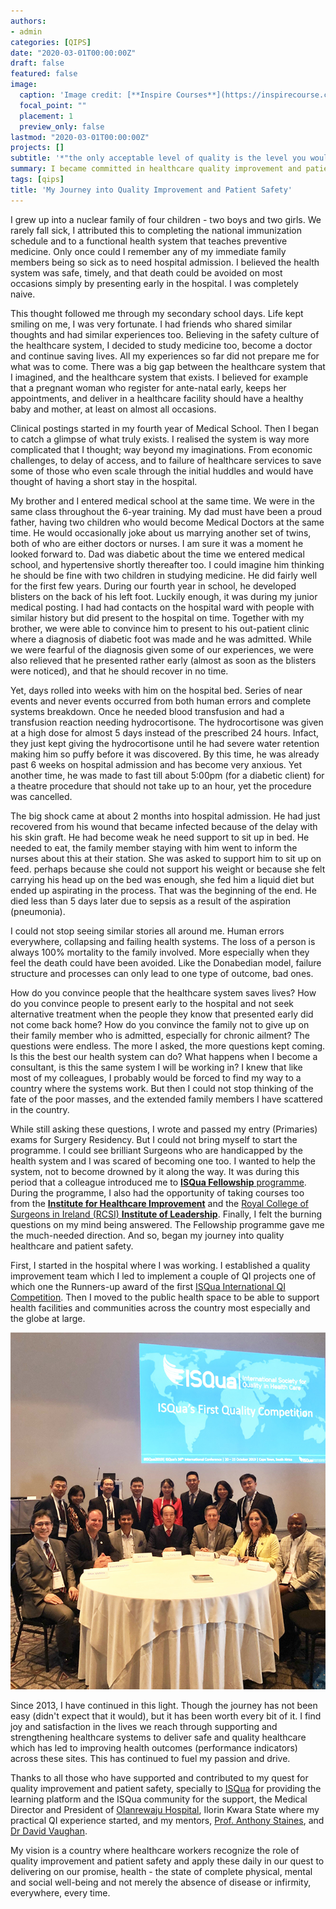 ```yaml
---
authors:
- admin
categories: [QIPS]
date: "2020-03-01T00:00:00Z"
draft: false
featured: false
image:
  caption: 'Image credit: [**Inspire Courses**](https://inspirecourse.com/quality-improvement/)'
  focal_point: ""
  placement: 1
  preview_only: false
lastmod: "2020-03-01T00:00:00Z"
projects: []
subtitle: '*"the only acceptable level of quality is the level you would accept if your loved one would be the next patient"* :rocket:'
summary: I became committed in healthcare quality improvement and patient safety following my encounter with the ISQua Fellowship programme. This answered many of the burning questions I have hitherto had and fueled my passion and desire.
tags: [qips]
title: 'My Journey into Quality Improvement and Patient Safety'
---
```


I grew up into a nuclear family of four children - two boys and two girls. We rarely fall sick, I attributed this to completing the national immunization schedule and to a functional health system that teaches preventive medicine. Only once could I remember any of my immediate family members being so sick as to need hospital admission. I believed the health system was safe, timely, and that death could be avoided on most occasions simply by presenting early in the hospital. I was completely naive.  

This thought followed me through my secondary school days. Life kept smiling on me, I was very fortunate. I had friends who shared similar thoughts and had similar experiences too. Believing in the safety culture of the healthcare system, I decided to study medicine too, become a doctor and continue saving lives. All my experiences so far did not prepare me for what was to come. There was a big gap between the healthcare system that I imagined, and the healthcare system that exists. I believed for example that a pregnant woman who register for ante-natal early, keeps her appointments, and deliver in a healthcare facility should have a healthy baby and mother, at least on almost all occasions.   

Clinical postings started in my fourth year of Medical School. Then I began to catch a glimpse of what truly exists. I realised the system is way more complicated that I thought; way beyond my imaginations. From economic challenges, to delay of access, and to failure of healthcare services to save some of those who even scale through the initial huddles and would have thought of having a short stay in the hospital.  

My brother and I entered medical school at the same time. We were in the same class throughout the 6-year training. My dad must have been a proud father, having two children who would become Medical Doctors at the same time. He would occasionally joke about us marrying another set of twins, both of who are either doctors or nurses. I am sure it was a moment he looked forward to. Dad was diabetic about the time we entered medical school, and hypertensive shortly thereafter too. I could imagine him thinking he should be fine with two children in studying medicine. He did fairly well for the first few years. During our fourth year in school, he developed blisters on the back of his left foot. Luckily enough, it was during my junior medical posting. I had had contacts on the hospital ward with people with similar history but did present to the hospital on time. Together with my brother, we were able to convince him to present to his out-patient clinic where a diagnosis of diabetic foot was made and he was admitted. While we were fearful of the diagnosis given some of our experiences, we were also relieved that he presented rather early (almost as soon as the blisters were noticed), and that he should recover in no time. 

Yet, days rolled into weeks with him on the hospital bed. Series of near events and never events occurred from both human errors and complete systems breakdown. Once he needed blood transfusion and had a transfusion reaction needing hydrocortisone. The hydrocortisone was given at a high dose for almost 5 days instead of the prescribed 24 hours. Infact, they just kept giving the hydrocortisone until he had severe water retention making him so puffy before it was discovered. By this time, he was already past 6 weeks on hospital admission and has become very anxious. Yet another time, he was made to fast till about 5:00pm (for a diabetic client) for a theatre procedure that should not take up to an hour, yet the procedure was cancelled.  

The big shock came at about 2 months into hospital admission. He had just recovered from his wound that became infected because of the delay with his skin graft. He had become weak he need support to sit up in bed. He needed to eat, the family member staying with him went to inform the nurses about this at their station. She was asked to support him to sit up on feed. perhaps because she could not support his weight or because she felt carrying his head up on the bed was enough, she fed him a liquid diet but ended up aspirating in the process. That was the beginning of the end. He died less than 5 days later due to sepsis as a result of the aspiration (pneumonia).  

I could not stop seeing similar stories all around me. Human errors everywhere, collapsing and failing health systems. The loss of a person is always 100% mortality to the family involved. More especially when they feel the death could have been avoided. Like the Donabedian model, failure structure and processes can only lead to one type of outcome, bad ones.

How do you convince people that the healthcare system saves lives? How do you convince people to present early to the hospital and not seek alternative treatment when the people they know that presented early did not come back home? How do you convince the family not to give up on their family member who is admitted, especially for chronic ailment? The questions were endless. The more I asked, the more questions kept coming. Is this the best our health system can do? What happens when I become a consultant, is this the same system I will be working in? I knew that like most of my colleagues, I probably would be forced to find my way to a country where the systems work. But then I could not stop thinking of the fate of the poor masses, and the extended family members I have scattered in the country.   

While still asking these questions, I wrote and passed my entry (Primaries) exams for Surgery Residency. But I could not bring myself to start the programme. I could see brilliant Surgeons who are handicapped by the health system and I was scared of becoming one too. I wanted to help the system, not to become drowned by it along the way. It was during this period that a colleague introduced me to [**ISQua Fellowship** programme](https://isqua.org/). During the programme, I also had the opportunity of taking courses too from the [**Institute for Healthcare Improvement**](https://ihi.org) and the [Royal College of Surgeons in Ireland (RCSI) **Institute of Leadership**](https://rcsi.com/leadership/). Finally, I felt the burning questions on my mind being answered. The Fellowship programme gave me the much-needed direction. And so, began my journey into quality healthcare and patient safety.  

First, I started in the hospital where I was working. I established a quality improvement team which I led to implement a couple of QI projects one of which one the Runners-up award of the first [ISQua International QI Competition](https://linkedin.com/pulse/sawubona-reflecting-isquas-annual-meeting-cape-town-south-cornue/). Then I moved to the public health space to be able to support health facilities and communities across the country most especially and the globe at large.  

![ISQua first QI competition](./qi_competition.jpg)  

Since 2013, I have continued in this light. Though the journey has not been easy (didn't expect that it would), but it has been worth every bit of it. I find joy and satisfaction in the lives we reach through supporting and strengthening healthcare systems to deliver safe and quality healthcare which has led to improving health outcomes (performance indicators) across these sites. This has continued to fuel my passion and drive. 

Thanks to all those who have supported and contributed to my quest for quality improvement and patient safety, specially to [ISQua](https://isqua.org) for providing the learning platform and the ISQua community for the support, the Medical Director and President of [Olanrewaju Hospital](https://olanrewajuhospital.com.ng/), Ilorin Kwara State where my practical QI experience started, and my mentors, [Prof. Anthony Staines](https://twitter.com/AnthonyStaines), and [Dr David Vaughan](https://twitter.com/davidjvaughan).  

My vision is a country where healthcare workers recognize the role of quality improvement and patient safety and apply these daily in our quest to delivering on our promise, health - the state of complete physical, mental and social well-being and not merely the absence of disease or infirmity, everywhere, every time.

